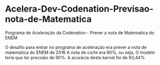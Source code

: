 # Acelera-Dev-Codenation-Previsao-nota-de-Matematica
Programa de Aceleração da Codenation - Prever a nota de Matematica do ENEM

O desafio para entrar no programa de aceleração era prever a nota de matematica do ENEM de 2016
A nota de corte era 90%, ou seja, O modelo teria que ter precisão de 90%. A acurácia deste kernel foi de 93,44%
